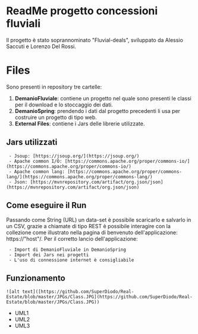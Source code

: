 # ReadMe progetto concessioni fluviali

Il progetto è stato soprannominato "Fluvial-deals", sviluppato da Alessio Saccuti e Lorenzo Del Rossi.


# Files

Sono presenti in repository tre cartelle:

 1. **DemanioFluviale**: contiene un progetto nel quale sono presenti le classi per il download e lo stoccaggio dei dati.
 2. **DemanioSpring**: prendendo i dati dal progetto precedenti li usa per costruire un progetto di tipo web.
 3. **External Files**: contiene i Jars delle librerie utilizzate.

## Jars utilizzati

	 - Jsoup: [https://jsoup.org/](https://jsoup.org/)
	 - Apache common I/O: [https://commons.apache.org/proper/commons-io/](https://commons.apache.org/proper/commons-io/)
	 - Apache common lang: [https://commons.apache.org/proper/commons-lang/](https://commons.apache.org/proper/commons-lang/)
	 - Json: [https://mvnrepository.com/artifact/org.json/json](https://mvnrepository.com/artifact/org.json/json)

## Come eseguire il Run

Passando come String (URL) un data-set è possibile scaricarlo e salvarlo in un CSV, grazie a chiamate di tipo REST è possibile interagire con la collezione come illustrato nella pagina di benvenuto dell'applicazione: https://"host"/. Per il corretto lancio dell'applicazione:

	 - Import di DemanioFluviale in DemanioSpring
	 - Import dei Jars nei progetti
	 - L'uso di connessione internet è consigliabile

## Funzionamento

```
![alt text]([https://github.com/SuperDiodo/Real-Estate/blob/master/JPGs/Class.JPG](https://github.com/SuperDiodo/Real-Estate/blob/master/JPGs/Class.JPG))
```

 - UML1
 - UML2
 - UML3
<!--stackedit_data:
eyJoaXN0b3J5IjpbODgxOTU5ODk4LDgzMDQ2NTY5NywzMTM5NT
IxNDUsLTE4MTc2NTU1ODksLTE2MDIzNzcxODcsOTM5MzczMjQy
LDE5MjU3MTMzODJdfQ==
-->
